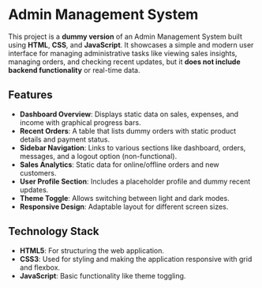 # Admin Management System

This project is a **dummy version** of an Admin Management System built using **HTML**, **CSS**, and **JavaScript**. It showcases a simple and modern user interface for managing administrative tasks like viewing sales insights, managing orders, and checking recent updates, but it **does not include backend functionality** or real-time data.

## Features

- **Dashboard Overview**: Displays static data on sales, expenses, and income with graphical progress bars.
- **Recent Orders**: A table that lists dummy orders with static product details and payment status.
- **Sidebar Navigation**: Links to various sections like dashboard, orders, messages, and a logout option (non-functional).
- **Sales Analytics**: Static data for online/offline orders and new customers.
- **User Profile Section**: Includes a placeholder profile and dummy recent updates.
- **Theme Toggle**: Allows switching between light and dark modes.
- **Responsive Design**: Adaptable layout for different screen sizes.

## Technology Stack

- **HTML5**: For structuring the web application.
- **CSS3**: Used for styling and making the application responsive with grid and flexbox.
- **JavaScript**: Basic functionality like theme toggling.

